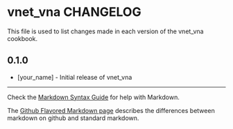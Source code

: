 vnet_vna CHANGELOG
==================

This file is used to list changes made in each version of the vnet_vna cookbook.

0.1.0
-----
- [your_name] - Initial release of vnet_vna

- - -
Check the [Markdown Syntax Guide](http://daringfireball.net/projects/markdown/syntax) for help with Markdown.

The [Github Flavored Markdown page](http://github.github.com/github-flavored-markdown/) describes the differences between markdown on github and standard markdown.
